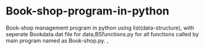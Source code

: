 # Book-shop-program-in-python
Book-shop management program in python using list(data-structure), with seperate Bookdata.dat file for data,BSfunctions.py for all functions called by main program named as Book-shop.py. ,
